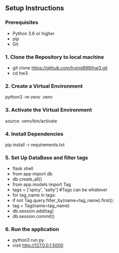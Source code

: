 ## Setup Instructions

### Prerequisites
- Python 3.6 or higher
- pip 
- Git 

### 1. Clone the Repository to local machine
- git clone https://github.com/Irving999/hw3.git
- cd hw3
  
### 2. Create a Virtual Environment
python3 -m venv .venv

### 3. Activate the Virtual Environment
source .venv/bin/activate

### 4. Install Dependencies
pip install -r requirements.txt

### 5. Set Up DataBase and filter tags
- flask shell
- from app import db
- db.create_all()
- from app.models import Tag
- tags = ['spicy', 'salty']    #Tags can be whatever
- for tag_name in tags:
- if not Tag.query.filter_by(name=tag_name).first():
-    tag = Tag(name=tag_name)
-    db.session.add(tag)
- db.session.commit()

### 6. Run the application 
- python3 run.py
- visit http://127.0.0.1:5000
